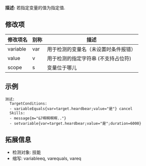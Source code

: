 **描述:** 若指定变量的值为指定值.

修改项
---

| 修改项名  | 别称           | 描述                      |
| --------- | -------------- | ------------------------- |
| variable | var | 用于检测的变量名（未设置时条件报错） |
| value | v | 用于检测的指定字符串 (不支持占位符) |
| scope | s | 变量位于哪儿 |

示例
---

```
测试:
  TargetConditions:
  - variableEquals{var=target.heardbear;value="是"} cancel
  Skills:
  - message{m="&7啊啊啊啊.."}
  - setvariable{var=target.heardbear;value="是";duration=6000}
```

拓展信息
---

- 检测对象: 技能
- 缩写: variableeq, varequals, vareq